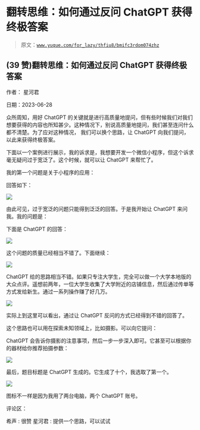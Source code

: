# 翻转思维：如何通过反问 ChatGPT 获得终极答案

> 原文：[`www.yuque.com/for_lazy/thfiu8/bmifc3rdom074zhz`](https://www.yuque.com/for_lazy/thfiu8/bmifc3rdom074zhz)



## (39 赞)翻转思维：如何通过反问 ChatGPT 获得终极答案 

作者： 星河君 

日期：2023-06-28 

众所周知，用好 ChatGPT 的关键就是进行高质量地提问，但有些时候我们对我们想要获得的内容也所知甚少。这种情况下，别说高质量地提问，我们甚至连问什么都不清楚。为了应对这种情况， 我们可以换个思路，让 ChatGPT 向我们提问，以此来获得终极答案。 

下面以一个案例进行展示，我的诉求是，我想要开发一个微信小程序，但这个诉求毫无疑问过于宽泛了。这个时候，就可以让 ChatGPT 来帮忙了。 

我的第一个问题是关于小程序的应用： <ne-quote id="ue917184c" data-lake-id="ue917184c">

回答如下： 

![](img/e262f5de3054467b8d95e6d1d551d2a5.png) 

由此可见，过于宽泛的问题只能得到泛泛的回答。于是我开始让 ChatGPT 来问我。我的问题是： <ne-quote id="uf3fe055e" data-lake-id="uf3fe055e">

下面是 ChatGPT 的回答： 

![](img/d5c65e0507a2831e754bda090d86537a.png) 

这个问题的质量已经相当不错了。下面继续： 

![](img/f937393603de5ed163496a028884eaf5.png) 

ChatGPT 给的思路相当不错。如果只专注大学生，完全可以做一个大学本地版的大众点评。遥想前两年，一位大学生收集了大学附近的店铺信息，然后通过传单等方式发给新生。通过一系列操作赚了好几万。 

![](img/045153f0a6c2ab4863944f703b04f8fe.png) 

实际上到这里可以看出，通过让 ChatGPT 反问的方式已经得到不错的回答了。 

这个思路也可以用在探索未知领域上，比如摄影。可以向它提问： <ne-quote id="u39a13ca1" data-lake-id="u39a13ca1">

ChatGPT 会告诉你摄影的注意事项，然后一步一步深入即可。它甚至可以根据你的器材给你推荐拍摄参数： 

![](img/8b885715ba150466d57464df8d08dba6.png) 

最后，题目标题是 ChatGPT 生成的。它生成了十个，我选取了第一个。 

![](img/bea0a338be237842d92b593eb6709bb9.png) 

图标不一样是因为我用了两台电脑，两个 ChatGPT 账号。 

评论区： 

希声 : 很赞 星河君 : 提供一个思路，可以试试</ne-quote></ne-quote></ne-quote>